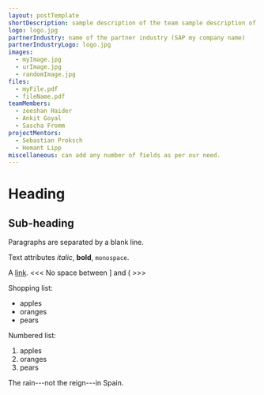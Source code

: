 ```yaml
---
layout: postTemplate
shortDescription: sample description of the team sample description of the team sample description of the team sample description of the team 
logo: logo.jpg
partnerIndustry: name of the partner industry (SAP my company name)
partnerIndustryLogo: logo.jpg
images:
  - myImage.jpg
  - urImage.jpg
  - randomImage.jpg
files:
  - myFile.pdf
  - fileName.pdf
teamMembers:
  - zeeshan Haider
  - Ankit Goyal
  - Sascha Fromm
projectMentors:
  - Sebastian Proksch
  - Hemant Lipp
miscellaneous: can add any number of fields as per our need.
---
```


Heading
=======

Sub-heading
-----------
 
 Paragraphs are separated
 by a blank line.
 
 Text attributes *italic*,
 **bold**, `monospace`.
 
 A [link](http://example.com).
 <<<   No space between ] and (  >>>

 Shopping list:
 
   * apples
   * oranges
   * pears
 
 Numbered list:
 
   1. apples
   2. oranges
   3. pears
 
 The rain---not the reign---in
 Spain.
